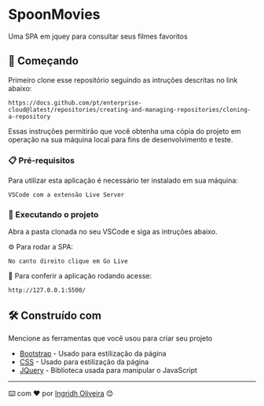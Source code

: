 # SpoonMovies

Uma SPA em jquey para consultar seus filmes favoritos

## 🚀 Começando

Primeiro clone esse repositório seguindo as intruções descritas no link abaixo:

```
https://docs.github.com/pt/enterprise-cloud@latest/repositories/creating-and-managing-repositories/cloning-a-repository
```

Essas instruções permitirão que você obtenha uma cópia do projeto em operação na sua máquina local para fins de desenvolvimento e teste.

### 📋 Pré-requisitos

Para utilizar esta aplicação é necessário ter instalado em sua máquina:

```
VSCode com a extensão Live Server 
```

### 🔧 Executando o projeto

Abra a pasta clonada no seu VSCode e siga as intruções abaixo.

⚙️ Para rodar a SPA:

```
No canto direito clique em Go Live
```

🔩 Para conferir a aplicação rodando acesse:

```
http://127.0.0.1:5500/
```

## 🛠️ Construído com

Mencione as ferramentas que você usou para criar seu projeto

* [Bootstrap](https://getbootstrap.com/) - Usado para estilização da página
* [CSS](https://www.w3schools.com/css/) - Usado para estilização da página
* [JQuery](https://jquery.com/) - Biblioteca usada para manipular o JavaScript



---
⌨️ com ❤️ por [Ingridh Oliveira](https://github.com/ingridholiveira) 😊

